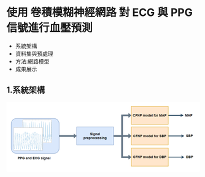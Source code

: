 # 使用 卷積模糊神經網路 對 ECG 與 PPG 信號進行血壓預測

- 系統架構
- 資料集與預處理
- 方法:網路模型
- 成果展示

## 1.系統架構

![image](https://github.com/Slaung/Blood-Pressure-Estimation-CFNP/blob/main/Figure1.png)
